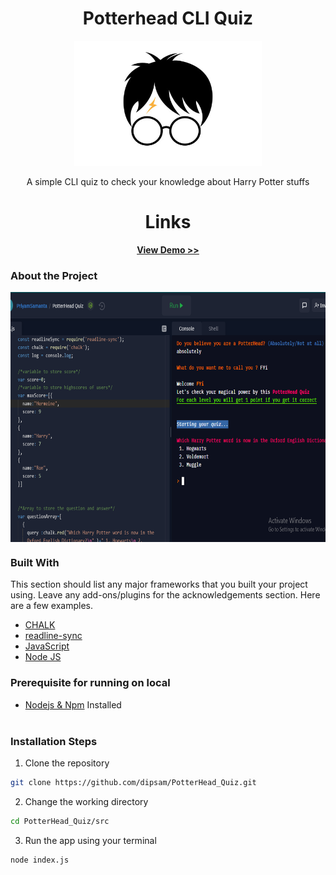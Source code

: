 <h1 align="center" >Potterhead CLI Quiz</h1>
<p align="center">
  <a href="https://github.com/dipsam/PotterHead_Quiz">
    <img src="images/head_image.jpg" alt="Logo" width="300" height="200">
  </a>
</p>

<p align="center">A simple CLI quiz to check your knowledge about Harry Potter stuffs</p>

<h1 align="center">Links</h1>

<p align="center">
    <a href="https://replit.com/@PriyamSamanta/PotterHead-Quiz#index.js?embed=1&output=1"><strong>View Demo >></strong></a>
    
</p>

### About the Project

<img align="center" alt="CLI app" src="images/potterhead_quiz.png" width="700" height="400"/>

### Built With

This section should list any major frameworks that you built your project using. Leave any add-ons/plugins for the acknowledgements section. Here are a few examples.

- [CHALK](https://www.npmjs.com/package/chalk)
- [readline-sync](https://www.npmjs.com/package/readline-sync)
- [JavaScript](https://developer.mozilla.org/en-US/docs/Web/JavaScript)
- [Node JS](https://nodejs.org/en/)

### Prerequisite for running on local

- [Nodejs & Npm](https://nodejs.org/en/) Installed
  <br></br>

### Installation Steps

1. Clone the repository

```Bash
git clone https://github.com/dipsam/PotterHead_Quiz.git
```

2. Change the working directory

```Bash
cd PotterHead_Quiz/src
```

3. Run the app using your terminal

```Bash
node index.js
```
